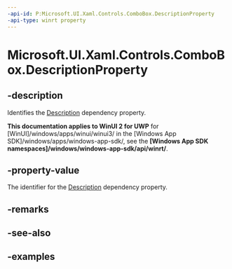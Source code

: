 ```yaml
---
-api-id: P:Microsoft.UI.Xaml.Controls.ComboBox.DescriptionProperty
-api-type: winrt property
---
```


<!-- Property syntax.
public DependencyProperty DescriptionProperty { get; }
-->

# Microsoft.UI.Xaml.Controls.ComboBox.DescriptionProperty

## -description

Identifies the [Description](combobox_description.md) dependency property.

**This documentation applies to WinUI 2 for UWP** for [WinUI]/windows/apps/winui/winui3/ in the [Windows App SDK]/windows/apps/windows-app-sdk/, see the **[Windows App SDK namespaces]/windows/windows-app-sdk/api/winrt/**.

## -property-value

The identifier for the [Description](combobox_description.md) dependency property.

## -remarks

## -see-also

## -examples

